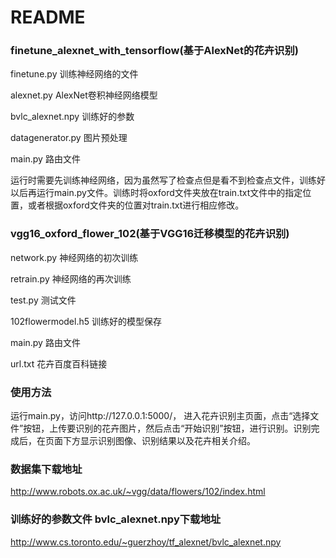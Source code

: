 # README

### finetune_alexnet_with_tensorflow(基于AlexNet的花卉识别)

finetune.py  训练神经网络的文件

alexnet.py AlexNet卷积神经网络模型

bvlc_alexnet.npy 训练好的参数

datagenerator.py 图片预处理

main.py 路由文件

运行时需要先训练神经网络，因为虽然写了检查点但是看不到检查点文件，训练好以后再运行main.py文件。训练时将oxford文件夹放在train.txt文件中的指定位置，或者根据oxford文件夹的位置对train.txt进行相应修改。

### vgg16_oxford_flower_102(基于VGG16迁移模型的花卉识别)

network.py 神经网络的初次训练

retrain.py 神经网络的再次训练

test.py 测试文件

102flowermodel.h5 训练好的模型保存

main.py 路由文件

url.txt 花卉百度百科链接

### 使用方法
运行main.py，访问http://127.0.0.1:5000/， 进入花卉识别主页面，点击“选择文件”按钮，上传要识别的花卉图片，然后点击“开始识别”按钮，进行识别。识别完成后，在页面下方显示识别图像、识别结果以及花卉相关介绍。

### 数据集下载地址

http://www.robots.ox.ac.uk/~vgg/data/flowers/102/index.html

### 训练好的参数文件 bvlc_alexnet.npy下载地址

http://www.cs.toronto.edu/~guerzhoy/tf_alexnet/bvlc_alexnet.npy

